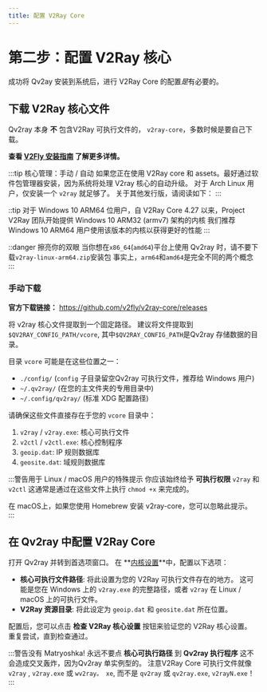```yaml
---
title: 配置 V2Ray Core
---
```


# 第二步：配置 V2Ray 核心

成功将 Qv2ay 安装到系统后，进行 V2Ray Core 的配置*是*有必要的。

## 下载 V2Ray 核心文件

Qv2ray 本身 **不** 包含V2Ray 可执行文件的， `v2ray-core`，多数时候是要自己下载。

**查看 [V2Fly 安装指南](https://www.v2fly.org/guide/install.html) 了解更多详情。**

:::tip 核心管理：手动 / 自动 如果您正在使用 V2Ray core 和 assets。最好通过软件包管理器安装，因为系统将处理 V2ray 核心的自动升级。 对于 Arch Linux 用户，仅安装一个 `v2ray` 就足够了。 关于其他发行版，请阅读如下： :::

::tip 对于 Windows 10 ARM64 位用户，自 V2Ray Core 4.27 以来，Project V2Ray 团队开始提供 Windows 10 ARM32 (armv7) 架构的内核 我们推荐 Windows 10 ARM64 用户使用该版本的内核以获得更好的性能 :::

::danger 擦亮你的双眼 当你想在`x86_64`(`amd64`)平台上使用 Qv2ray 时，请不要下载`v2ray-linux-arm64.zip`安装包 事实上，`arm64`和`amd64`是完全不同的两个概念 :::

### 手动下载

**官方下载链接：** <https://github.com/v2fly/v2ray-core/releases>

将 v2ray 核心文件提取到一个固定路径。 建议将文件提取到`$QV2RAY_CONFIG_PATH/vcore`, 其中`$QV2RAY_CONFIG_PATH`是Qv2ray 存储数据的目录。

目录 `vcore` 可能是在这些位置之一：

- `./config/` (`config` 子目录留空Qv2ray 可执行文件，推荐给 Windows 用户)
- `~/.qv2ray/` (在您的主文件夹的专用目录中)
- `~/.config/qv2ray/` (标准 XDG 配置路径)

请确保这些文件直接存在于您的 `vcore` 目录中：

1. `v2ray` / `v2ray.exe`: 核心可执行文件
2. `v2ctl` / `v2ctl.exe`: 核心控制程序
3. `geoip.dat`: IP 规则数据库
4. `geosite.dat`: 域规则数据库

:::警告用于 Linux / macOS 用户的特殊提示 你应该始终给予 **可执行权限** `v2ray` 和 `v2ctl` 这通常是通过在这些文件上执行 `chmod +x` 来完成的。

在 macOS上，如果您使用 Homebrew 安装 v2ray-core，您可以忽略此提示。 :::

## 在 Qv2ray 中配置 V2Ray Core

打开 Qv2ray 并转到首选项窗口。 在 **[内核设置](qv2ray://open/preference/kernel)**中，配置以下选项：

- **核心可执行文件路径**: 将此设置为您的 V2Ray 可执行文件存在的地方。 这可能是您在 Windows 上的 `v2ray.exe` 的完整路径，或者 `v2ray` 在 Linux / macOS 上的可执行文件。
- **V2Ray 资源目录**: 将此设定为 `geoip.dat` 和 `geosite.dat` 所在位置。

配置后，您可以点击 **检查 V2Ray 核心设置** 按钮来验证您的 V2Ray 核心设置。 重复尝试，直到检查通过。

:::警告没有 Matryoshka! 永远不要点 **核心可执行路径** 到 **Qv2ray 执行程序** 这不会造成交叉轰炸，因为Qv2ray 单实例型的。 注意V2Ray Core 可执行文件就像 `v2ray` , `v2ray.exe` 或 `wv2ray。 xe`, 而不是 `qv2ray` 或 `qv2ray.exe`, `v2rayN.exe`！ :::
